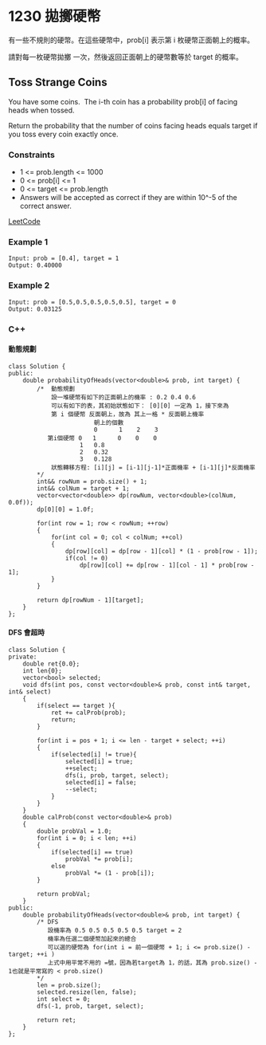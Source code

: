 # 1230 拋擲硬幣

有一些不規則的硬幣。在這些硬幣中，prob[i] 表示第 i 枚硬幣正面朝上的概率。

請對每一枚硬幣拋擲 一次，然後返回正面朝上的硬幣數等於 target 的概率。

##  Toss Strange Coins

You have some coins.  The i-th coin has a probability prob[i] of facing heads when tossed.

Return the probability that the number of coins facing heads equals target if you toss every coin exactly once.

### Constraints

* 1 <= prob.length <= 1000
* 0 <= prob[i] <= 1
* 0 <= target <= prob.length
* Answers will be accepted as correct if they are within 10^-5 of the correct answer.


[LeetCode](https://leetcode-cn.com/problems/toss-strange-coins/)


### Example 1

```
Input: prob = [0.4], target = 1
Output: 0.40000
```

### Example 2

```
Input: prob = [0.5,0.5,0.5,0.5,0.5], target = 0
Output: 0.03125
```

### C++ 

#### 動態規劃

```
class Solution {
public:
    double probabilityOfHeads(vector<double>& prob, int target) {
        /*  動態規劃
            設一堆硬幣有如下的正面朝上的機率 : 0.2 0.4 0.6
            可以有如下的表，其初始狀態如下： [0][0] 一定為 1，接下來為
            第 i 個硬幣 反面朝上，故為 其上一格 * 反面朝上機率
                        朝上的個數
                        0      1    2    3
           第i個硬幣 0   1      0    0    0
                    1   0.8
                    2   0.32
                    3   0.128
            狀態轉移方程: [i][j] = [i-1][j-1]*正面機率 + [i-1][j]*反面機率
        */
        int&& rowNum = prob.size() + 1;
        int&& colNum = target + 1;
        vector<vector<double>> dp(rowNum, vector<double>(colNum, 0.0f));
        dp[0][0] = 1.0f;

        for(int row = 1; row < rowNum; ++row)
        {
            for(int col = 0; col < colNum; ++col)
            {
                dp[row][col] = dp[row - 1][col] * (1 - prob[row - 1]);
                if(col != 0)
                    dp[row][col] += dp[row - 1][col - 1] * prob[row - 1];                    
            }
        }

        return dp[rowNum - 1][target];
    }
};
```

#### DFS 會超時
```
class Solution {
private:
    double ret{0.0};
    int len{0};
    vector<bool> selected;
    void dfs(int pos, const vector<double>& prob, const int& target, int& select)
    {
        if(select == target ){
            ret += calProb(prob);
            return;
        }

        for(int i = pos + 1; i <= len - target + select; ++i)
        {
            if(selected[i] != true){
                selected[i] = true;
                ++select;
                dfs(i, prob, target, select);
                selected[i] = false;
                --select;
            }
        }
    }
    double calProb(const vector<double>& prob)
    {
        double probVal = 1.0;
        for(int i = 0; i < len; ++i)
        {
            if(selected[i] == true)
                probVal *= prob[i];
            else
                probVal *= (1 - prob[i]);
        }

        return probVal;
    }
public:
    double probabilityOfHeads(vector<double>& prob, int target) {
        /* DFS
           設機率為 0.5 0.5 0.5 0.5 0.5 target = 2
           機率為任選二個硬幣加起來的總合          
           可以選的硬幣為 for(int i = 前一個硬幣 + 1; i <= prob.size() - target; ++i )
           上式中用平常不用的 =號，因為若target為 1，的話，其為 prob.size() - 1也就是平常寫的 < prob.size()            
        */
        len = prob.size();
        selected.resize(len, false);
        int select = 0;
        dfs(-1, prob, target, select);        

        return ret;
    }
};
```


